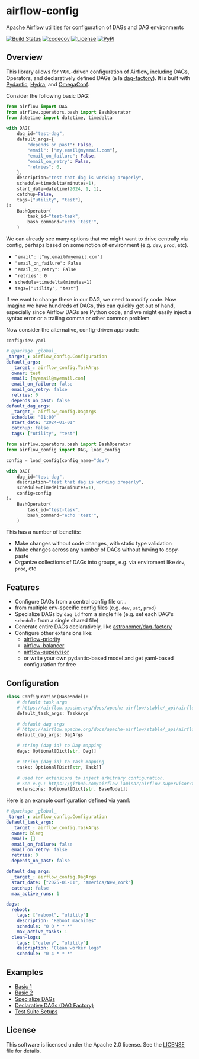 # airflow-config

[Apache Airflow](https://airflow.apache.org) utilities for configuration of DAGs and DAG environments

[![Build Status](https://github.com/airflow-laminar/airflow-config/actions/workflows/build.yaml/badge.svg?branch=main&event=push)](https://github.com/airflow-laminar/airflow-config/actions/workflows/build.yaml)
[![codecov](https://codecov.io/gh/airflow-laminar/airflow-config/branch/main/graph/badge.svg)](https://codecov.io/gh/airflow-laminar/airflow-config)
[![License](https://img.shields.io/github/license/airflow-laminar/airflow-config)](https://github.com/airflow-laminar/airflow-config)
[![PyPI](https://img.shields.io/pypi/v/airflow-config.svg)](https://pypi.python.org/pypi/airflow-config)

## Overview

This library allows for `YAML`-driven configuration of Airflow, including DAGs, Operators, and declaratively defined DAGs (à la [dag-factory](https://github.com/astronomer/dag-factory)).
It is built with [Pydantic](https://pydantic.dev), [Hydra](https://hydra.cc), and [OmegaConf](https://omegaconf.readthedocs.io/).

Consider the following basic DAG:

```python
from airflow import DAG
from airflow.operators.bash import BashOperator
from datetime import datetime, timedelta

with DAG(
    dag_id="test-dag",
    default_args={
        "depends_on_past": False,
        "email": ["my.email@myemail.com"],
        "email_on_failure": False,
        "email_on_retry": False,
        "retries": 0,
    },
    description="test that dag is working properly",
    schedule=timedelta(minutes=1),
    start_date=datetime(2024, 1, 1),
    catchup=False,
    tags=["utility", "test"],
):
    BashOperator(
        task_id="test-task",
        bash_command="echo 'test'",
    )
```

We can already see many options that we might want to drive centrally via config, perhaps based on some notion of environment (e.g. `dev`, `prod`, etc).

- `"email": ["my.email@myemail.com"]`
- `"email_on_failure": False`
- `"email_on_retry": False`
- `"retries": 0`
- `schedule=timedelta(minutes=1)`
- `tags=["utility", "test"]`

If we want to change these in our DAG, we need to modify code. Now imagine we have hundreds of DAGs, this can quickly get out of hand, especially since Airflow DAGs are Python code, and we might easily inject a syntax error or a trailing comma or other common problem.

Now consider the alternative, config-driven approach:

`config/dev.yaml`

```yaml
# @package _global_
_target_: airflow_config.Configuration
default_args:
  _target_: airflow_config.TaskArgs
  owner: test
  email: [myemail@myemail.com]
  email_on_failure: false
  email_on_retry: false
  retries: 0
  depends_on_past: false
default_dag_args:
  _target_: airflow_config.DagArgs
  schedule: "01:00"
  start_date: "2024-01-01"
  catchup: false
  tags: ["utility", "test"]
```

```python
from airflow.operators.bash import BashOperator
from airflow_config import DAG, load_config

config = load_config(config_name="dev")

with DAG(
    dag_id="test-dag",
    description="test that dag is working properly",
    schedule=timedelta(minutes=1),
    config=config
):
    BashOperator(
        task_id="test-task",
        bash_command="echo 'test'",
    )
```

This has a number of benefits:

- Make changes without code changes, with static type validation
- Make changes across any number of DAGs without having to copy-paste
- Organize collections of DAGs into groups, e.g. via enviroment like `dev`, `prod`, etc

## Features

- Configure DAGs from a central config file or...
- from multiple env-specific config files (e.g. `dev`, `uat`, `prod`)
- Specialize DAGs by `dag_id` from a single file (e.g. set each DAG's `schedule` from a single shared file)
- Generate entire DAGs declaratively, like [astronomer/dag-factory](https://github.com/astronomer/dag-factory)
- Configure other extensions like:
  - [airflow-priority](https://github.com/airflow-laminar/airflow-priority)
  - [airflow-balancer](https://github.com/airflow-laminar/airflow-balancer)
  - [airflow-supervisor](https://github.com/airflow-laminar/airflow-supervisor)
  - or write your own pydantic-based model and get yaml-based configuration for free


## Configuration

```python
class Configuration(BaseModel):
    # default task args
    # https://airflow.apache.org/docs/apache-airflow/stable/_api/airflow/models/baseoperator/index.html#airflow.models.baseoperator.BaseOperator
    default_task_args: TaskArgs

    # default dag args
    # https://airflow.apache.org/docs/apache-airflow/stable/_api/airflow/models/dag/index.html#airflow.models.dag.DAG
    default_dag_args: DagArgs

    # string (dag id) to Dag mapping
    dags: Optional[Dict[str, Dag]]

    # string (dag id) to Task mapping
    tasks: Optional[Dict[str, Task]]

    # used for extensions to inject arbitrary configuration.
    # See e.g.: https://github.com/airflow-laminar/airflow-supervisor?tab=readme-ov-file#example-dag-airflow-config
    extensions: Optional[Dict[str, BaseModel]]
```

Here is an example configuration defined via yaml:

```yaml
# @package _global_
_target_: airflow_config.Configuration
default_task_args:
  _target_: airflow_config.TaskArgs
  owner: blerg
  email: []
  email_on_failure: false
  email_on_retry: false
  retries: 0
  depends_on_past: false

default_dag_args:
  _target_: airflow_config.DagArgs
  start_date: ["2025-01-01", "America/New_York"]
  catchup: false
  max_active_runs: 1

dags:
  reboot:
    tags: ["reboot", "utility"]
    description: "Reboot machines"
    schedule: "0 0 * * *"
    max_active_tasks: 1
  clean-logs:
    tags: ["celery", "utility"]
    description: "Clean worker logs"
    schedule: "0 4 * * *"
```


## Examples

- [Basic 1](https://airflow-laminar.github.io/airflow-config/docs/src/examples.html#load-defaults-from-config)
- [Basic 2](https://airflow-laminar.github.io/airflow-config/docs/src/examples.html#load-more-defaults-from-config)
- [Specialize DAGs](https://airflow-laminar.github.io/airflow-config/docs/src/examples.html#specialize-individual-dags)
- [Declarative DAGs (DAG Factory)](https://airflow-laminar.github.io/airflow-config/docs/src/examples.html#declarative-dags-dag-factory)
- [Test Suite Setups](https://github.com/airflow-laminar/airflow-config/tree/main/airflow_config/tests/setups)


## License

This software is licensed under the Apache 2.0 license. See the [LICENSE](LICENSE) file for details.
